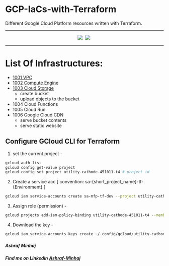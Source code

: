 # GCP-IaCs-with-Terraform
 Different Google Cloud Platform resources written with Terraform.

-----------

<div align="center">

![](https://img.shields.io/badge/Terraform-Version%201.3.3-white?style=plastic&logo=terraform)&nbsp; 
![](https://img.shields.io/badge/Python-Version%203.10-yellow?style=plastic&logo=python)&nbsp;
<!-- ![](https://img.shields.io/badge/Packer-Version%20%3E=%200.0.2-blue?style=plastic&logo=packer)&nbsp; -->

</div>

----------

# List Of Infrastructures:
- [1001 VPC](./1001%20VPC%20Network%20/)
- [1002 Compute Engine](./1002%20Compute%20Engine/)
- [1003 Cloud Storage](./1003%20Cloud%20Storage/)
    - create bucket
    - upload objects to the bucket
- 1004 Cloud Functions
- 1005 Cloud Run
- 1006 Google Cloud CDN
    - serve bucket contents 
    - serve static website

## Configure GCloud CLI for Terraform
1. set the current project -
```bash
gcloud auth list
gcloud config get-value project
gcloud config set project utility-cathode-451011-t4 # project id
```

2. Create a service acc [ convention: sa-{short_project_name}-tf-{Environment} ]
```bash
gcloud iam service-accounts create sa-mfp-tf-dev --project utility-cathode-451011-t4 --display-name "Terraform dev acc"
```

3. Assign role (permission) -
```bash
gcloud projects add-iam-policy-binding utility-cathode-451011-t4 --member="serviceAccount:sa-mfp-tf-dev@utility-cathode-451011-t4.iam.gserviceaccount.com" --role="roles/editor"
```

4. Download the key -
```bash
gcloud iam service-accounts keys create ~/.config/gcloud/utility-cathode-451011-t4.json --iam-account=sa-mfp-tf-dev@utility-cathode-451011-t4.iam.gserviceaccount.com
```

##### Ashraf Minhaj
##### Find me on LinkedIn [Ashraf-Minhaj](https://www.linkedin.com/in/ashraf-minhaj/)